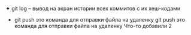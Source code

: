 ✦	git log – вывод на экран истории всех коммитов с их хеш-кодами
* git push это команда для отправки файла на удаленку
git push это команда для отправки файла на удаленку
Что-то добавили
2
